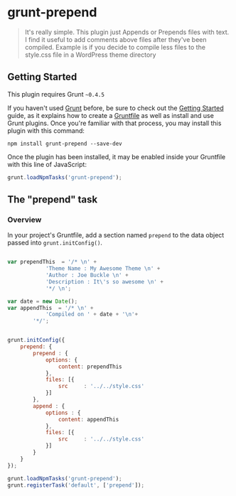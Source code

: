 # grunt-prepend

> It's really simple. This plugin just Appends or Prepends files with text. I find it useful to add comments above files after they've been compiled. Example is if you decide to compile less files to the style.css file in a WordPress theme directory

## Getting Started
This plugin requires Grunt `~0.4.5`

If you haven't used [Grunt](http://gruntjs.com/) before, be sure to check out the [Getting Started](http://gruntjs.com/getting-started) guide, as it explains how to create a [Gruntfile](http://gruntjs.com/sample-gruntfile) as well as install and use Grunt plugins. Once you're familiar with that process, you may install this plugin with this command:

```shell
npm install grunt-prepend --save-dev
```

Once the plugin has been installed, it may be enabled inside your Gruntfile with this line of JavaScript:

```js
grunt.loadNpmTasks('grunt-prepend');
```

## The "prepend" task

### Overview

In your project's Gruntfile, add a section named `prepend` to the data object passed into `grunt.initConfig()`.

```js

var prependThis  = '/* \n' +
            'Theme Name : My Awesome Theme \n' +
            'Author : Joe Buckle \n' +
            'Description : It\'s so awesome \n' +
            '*/ \n';

var date = new Date();
var appendThis  = '/* \n' +
            'Compiled on ' + date + '\n'+
        '*/';


grunt.initConfig({
    prepend: {
        prepend : {
            options: {
                content: prependThis
            },
            files: [{
                src     : '../../style.css'
            }]
        },
        append : {
            options : {
                content: appendThis
            },
            files: [{
                src     : '../../style.css'
            }]
        }
    }
});

grunt.loadNpmTasks('grunt-prepend');
grunt.registerTask('default', ['prepend']);

```
